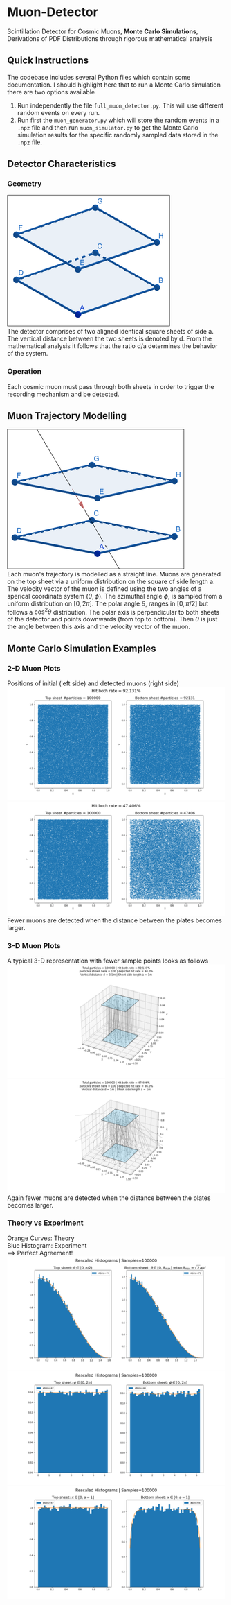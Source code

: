 # Muon-Detector
Scintillation Detector for Cosmic Muons, **Monte Carlo Simulations**, Derivations of PDF Distributions through rigorous mathematical analysis

## Quick Instructions
The codebase includes several Python files which contain some documentation. I should highlight here that to run a Monte Carlo simulation there are two options available
1. Run independently the file `full_muon_detector.py`. This will use different random events on every run. 
2. Run first the `muon_generator.py` which will store the random events in a `.npz` file and then run `muon_simulator.py` to get the Monte Carlo simulation results for the specific randomly sampled data stored in the `.npz` file.
## Detector Characteristics

### Geometry
![Alt text](/images/scintillator_geometry.png)\
The detector comprises of two aligned identical square sheets of side a. The vertical distance between the two sheets is denoted by d. From the mathematical analysis it follows that the ratio d/a determines the behavior of the system.

### Operation
Each cosmic muon must pass through both sheets in order to trigger the recording mechanism and be detected.  

## Muon Trajectory Modelling
![Alt text](/images/muon_trajectory.png)\
Each muon's trajectory is modelled as a straight line. Muons are generated on the top sheet via a uniform distribution on the square of side length a. The velocity vector of the muon is defined using the two angles of a sperical coordinate system $(\theta, \phi)$. The azimuthal angle $\phi$, is sampled from a uniform distribution on $[0,2\pi]$. The polar angle $\theta$, ranges in $[0,\pi/2]$ but follows a $\cos^2\theta$ distribution.
The polar axis is perpendicular to both sheets of the detector and points downwards (from top to bottom). Then $\theta$ is just the angle between this axis and the velocity vector of the muon.

## Monte Carlo Simulation Examples

### 2-D Muon Plots
Positions of initial (left side) and detected muons (right side)
![Alt text](/images/d01_2D.png)\
![Alt text](/images/d1_2D.png)\
Fewer muons are detected when the distance between the plates becomes larger.
### 3-D Muon Plots
A typical 3-D representation with fewer sample points looks as follows
![Alt text](/images/d01_3D.png)\
![Alt text](/images/d1_3D.png)\
Again fewer muons are detected when the distance between the plates becomes larger.
### Theory vs Experiment
Orange Curves: Theory\
Blue Histogram: Experiment\
$\implies$ Perfect Agreement!
![Alt text](/images/d01_theta.png)\
![Alt text](/images/d01_phi.png)\
![Alt text](/images/d01_x.png)
